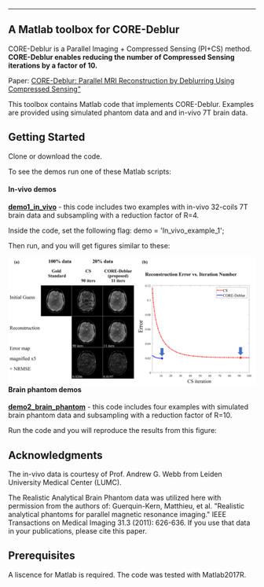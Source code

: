 
-----------------------------------------------------------------------------------
A Matlab toolbox for CORE-Deblur
----------------------------------------------------------------------------------

CORE-Deblur is a Parallel Imaging + Compressed Sensing (PI+CS) method. **CORE-Deblur enables reducing the number of Compressed Sensing iterations by a factor of 10.**

Paper:
     [CORE-Deblur: Parallel MRI Reconstruction by Deblurring Using Compressed Sensing"](https://arxiv.org/abs/2004.01147)

This toolbox contains Matlab code that implements CORE-Deblur.
Examples are provided using simulated phantom data and and in-vivo 7T brain data.


## Getting Started
Clone or download the code.

To see the demos run one of these Matlab scripts:

#### In-vivo demos ####
[**demo1_in_vivo**](demo1_in_vivo.m) - this code includes two examples with in-vivo 32-coils 7T brain data and subsampling with a reduction factor of R=4.

Inside the code, set the following flag:
demo = 'In_vivo_example_1';

Then run, and you will get figures similar to these:

<img src="README_figures/demo1_iters.jpg" width=550 align=left>

<br />
<br />
<br />
<br />
<br />
<br />
<br />


#### Brain phantom demos ####
[**demo2_brain_phantom**](demo2_brain_phantom.m) - this code includes four examples with simulated brain phantom data and subsampling with a reduction factor of R=10.

Run the code and you will reproduce the results from this figure:


## Acknowledgments
The in-vivo data is courtesy of Prof. Andrew G. Webb from Leiden University Medical Center (LUMC).

The Realistic Analytical Brain Phantom data was utilized here with permission from
the authors of:
    Guerquin-Kern, Matthieu, et al. "Realistic analytical phantoms for parallel
    magnetic resonance imaging." IEEE Transactions on Medical Imaging 31.3
    (2011): 626-636.
If you use that data in your publications, please cite this paper.

## Prerequisites
A liscence for Matlab is required. The code was tested with Matlab2017R.
